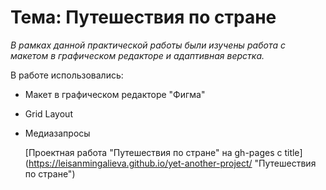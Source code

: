 # Тема: **Путешествия по стране**  

*В рамках данной практической работы были изучены работа с макетом в графическом редакторе и адаптивная верстка.*  

В работе использовались:
* Макет в графическом редакторе "Фигма"  
* Grid Layout  
* Медиазапросы  
  
    
    [Проектная работа "Путешествия по стране" на gh-pages c title] (https://leisanmingalieva.github.io/yet-another-project/ "Путешествия по стране")